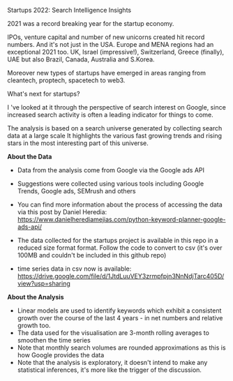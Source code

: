 Startups 2022: Search Intelligence Insights

2021 was a record breaking year for the startup economy.

IPOs, venture capital and number of new unicorns created hit record numbers. And it's not just in the USA. Europe and MENA regions had an exceptional 2021 too. UK, Israel (impressive!), Switzerland, Greece (finally), UAE but also Brazil, Canada, Australia and S.Korea. 

Moreover new types of startups have emerged in areas ranging from cleantech, proptech, spacetech to web3.

What's next for startups?

I 've looked at it through the perspective of search interest on Google, since increased search activity  is often a leading indicator for things to come.

The analysis is based on a search universe generated by collecting search data at a large scale 
It highlights the various fast growing trends and rising stars in the most interesting part of this universe.



**About the Data**

-   Data from the analysis come from Google via the Google ads API
-   Suggestions were collected using various tools including Google Trends, Google ads, SEMrush and others
-   You can find more information about the process of accessing the data via this post by Daniel Heredia: https://www.danielherediamejias.com/python-keyword-planner-google-ads-api/

-   The data collected for the startups project is available in this repo in a reduced size format format. Follow the code to convert to csv (it's over 100MB and couldn't be included in this github repo)

- time series data in csv now is available:  https://drive.google.com/file/d/1JtdLuuVEY3zrmpfpjn3NnNdjTarc405D/view?usp=sharing


**About the Analysis**

-   Linear models are used to identify keywords which exhibit a consistent growth over the course of the last 4 years -  in net numbers and relative growth too.
-   The data used for the visualisation are 3-month rolling averages to smoothen the time series
-   Note that monthly search volumes are rounded approximations as this is how Google provides the data
-   Note that the analysis is exploratory, it doesn't intend to make any statistical inferences, it's more like the trigger of the discussion. 
